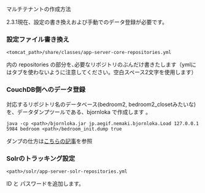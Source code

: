 マルチテナントの作成方法

2.3.1現在、設定の書き換えおよび手動でのデータ登録が必要です。

### 設定ファイル書き換え

`<tomcat_path>/share/classes/app-server-core-repositories.yml `

内の repositories の部分を､必要なリポジトリのぶんだけ書きたします（ymlにはタブを使わないように注意してください。空白スペース2文字を使用します）

### CouchDB側へのデータ登録
対応するリポジトリ名のデータベース(bedroom2, bedroom2_closetみたいな)を、データダンプツールである、bjornloka で作成します
。

`java -cp <path>/bjornloka.jar jp.aegif.nemaki.bjornloka.Load 127.0.0.1 5984 bedroom <path>/bedroom_init.dump true`

ダンプの仕方は[こちらの記事](https://github.com/aegif/NemakiWare/wiki/Dump-or--load-with-CouchDB)を参照

### Solrのトラッキング設定

`<path>/solr/app-server-solr-repositories.yml`

ID と パスワードを追加します。
